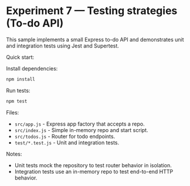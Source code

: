# Experiment 7 — Testing strategies (To-do API)

This sample implements a small Express to-do API and demonstrates unit and integration tests using Jest and Supertest.

Quick start:

Install dependencies:

```bash
npm install
```

Run tests:

```bash
npm test
```

Files:
- `src/app.js` - Express app factory that accepts a repo.
- `src/index.js` - Simple in-memory repo and start script.
- `src/todos.js` - Router for todo endpoints.
- `test/*.test.js` - Unit and integration tests.

Notes:
- Unit tests mock the repository to test router behavior in isolation.
- Integration tests use an in-memory repo to test end-to-end HTTP behavior.

